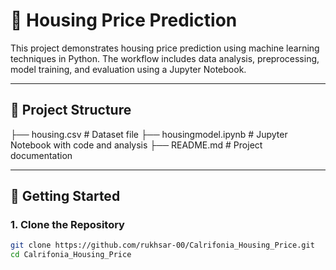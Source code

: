# 🏡 Housing Price Prediction

This project demonstrates housing price prediction using machine learning techniques in Python. The workflow includes data analysis, preprocessing, model training, and evaluation using a Jupyter Notebook.

---

## 📁 Project Structure

├── housing.csv             # Dataset file
├── housingmodel.ipynb      # Jupyter Notebook with code and analysis
├── README.md               # Project documentation

---

## 🚀 Getting Started

### 1. Clone the Repository

```bash
git clone https://github.com/rukhsar-00/Calrifonia_Housing_Price.git
cd Calrifonia_Housing_Price
